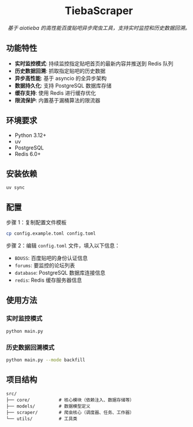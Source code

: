 <div align="center">

# TiebaScraper

_基于 aiotieba 的高性能百度贴吧异步爬虫工具，支持实时监控和历史数据回溯。_

</div>

## 功能特性

- **实时监控模式**: 持续监控指定贴吧首页的最新内容并推送到 Redis 队列
- **历史数据回溯**: 抓取指定贴吧的历史数据
- **异步高性能**: 基于 asyncio 的全异步架构
- **数据持久化**: 支持 PostgreSQL 数据库存储
- **缓存支持**: 使用 Redis 进行缓存优化
- **限流保护**: 内置基于漏桶算法的限流器

## 环境要求

- Python 3.12+
- uv
- PostgreSQL
- Redis 6.0+

## 安装依赖

```shell
uv sync
```

## 配置

步骤 1：复制配置文件模板

```bash
cp config.example.toml config.toml
```

步骤 2：编辑 `config.toml` 文件，填入以下信息：

- `BDUSS`: 百度贴吧的身份认证信息
- `forums`: 要监控的论坛列表
- `database`: PostgreSQL 数据库连接信息
- `redis`: Redis 缓存服务器信息

## 使用方法

### 实时监控模式

```bash
python main.py
```

### 历史数据回溯模式

```bash
python main.py --mode backfill
```

## 项目结构

```text
src/
├── core/           # 核心模块（依赖注入、数据存储等）
├── models/         # 数据模型定义
├── scraper/        # 爬虫核心（调度器、任务、工作器）
└── utils/          # 工具类
```
